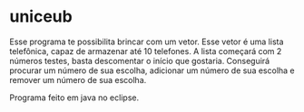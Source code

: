 # uniceub
Esse programa te possibilita brincar com um vetor. Esse vetor é uma lista telefônica, capaz de armazenar até 10 telefones. A lista começará com 2 números testes, basta descomentar o início que gostaria.
Conseguirá procurar um número de sua escolha, adicionar um número de sua escolha e remover um número de sua escolha.

Programa feito em java no eclipse.
